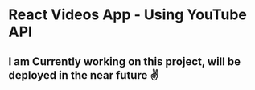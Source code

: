 # React Videos App - Using YouTube API

## I am Currently working on this project, will be deployed in the near future ✌️

